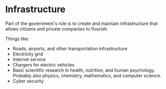 # Infrastructure

Part of the government's role is to create and maintain infrastructure that allows citizens and private companies to flourish.

Things like:

* Roads, airports, and other transportation infrastructure
* Electricity grid
* Internet service
* Chargers for electric vehicles
* Basic scientific research in health, nutrition, and human psychology. Probably also physics, chemistry, mathematics, and computer science.
* Cyber security


